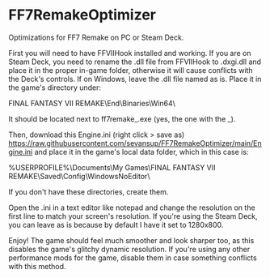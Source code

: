 # FF7RemakeOptimizer
Optimizations for FF7 Remake on PC or Steam Deck.

First you will need to have FFVIIHook installed and working. If you are on Steam Deck, you need to rename the .dll file from FFVIIHook to .dxgi.dll and place it in the proper in-game folder, otherwise it will cause conflicts with the Deck's controls. If on Windows, leave the .dll file named as is.
Place it in the game's directory under:

FINAL FANTASY VII REMAKE\End\Binaries\Win64\

It should be located next to ff7remake_.exe (yes, the one with the _).

Then, download this Engine.ini (right click > save as) https://raw.githubusercontent.com/sevansup/FF7RemakeOptimizer/main/Engine.ini and place it in the game's local data folder, which in this case is:

%USERPROFILE%\Documents\My Games\FINAL FANTASY VII REMAKE\Saved\Config\WindowsNoEditor\

If you don't have these directories, create them.

Open the .ini in a text editor like notepad and change the resolution on the first line to match your screen's resolution. If you're using the Steam Deck, you can leave as is because by default I have it set to 1280x800.

Enjoy! The game should feel much smoother and look sharper too, as this disables the game's glitchy dynamic resolution. If you're using any other performance mods for the game, disable them in case something conflicts with this method.
